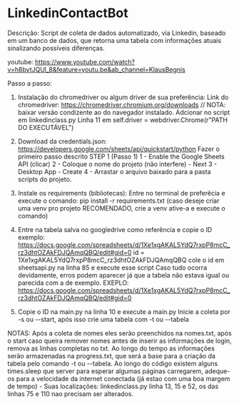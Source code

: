 # LinkedinContactBot

Descrição: Script de coleta de dados automatizado, via Linkedin, baseado em um banco de dados, que retorna uma tabela com informações atuais sinalizando possíveis diferenças.

youtube: https://www.youtube.com/watch?v=h8bytJQUl_8&feature=youtu.be&ab_channel=KlausBegnis

Passo a passo:

 1) Instalação do chromedriver ou algum driver de sua preferência:
      Link do chromedriver: https://chromedriver.chromium.org/downloads  // NOTA: baixar versão condizente ao do navegador instalado.
      Adcionar no script em linkedinclass.py Linha 11 em self.driver = webdriver.Chrome(r"PATH DO EXECUTÁVEL")

2) Download da credentials.json:
      https://developers.google.com/sheets/api/quickstart/python Fazer o primeiro passo descrito STEP 1 (Passo 1)
      1 - Enable the Google Sheets API (clicar)
      2 - Coloque o nome do projeto (não interfere) - Next
      3 - Desktop App - Create
      4 - Arrastar o arquivo baixado para a pasta scripts do projeto.

3) Instale os requirements (bibliotecas):
      Entre no terminal de preferêcia e execute o comando:
          pip install -r requirements.txt
          (caso deseje criar uma venv pro projeto RECOMENDADO, crie a venv ative-a e execute o comando)

4) Entre na tabela salva no googledrive como referência e copie o ID exemplo: 
      https://docs.google.com/spreadsheets/d/1Xe1xgAKAL5YdQ7rxpP8mcC_rz3dhtOZAkFDJQAmqQBQ/edit#gid=0
      id = 1Xe1xgAKAL5YdQ7rxpP8mcC_rz3dhtOZAkFDJQAmqQBQ
      cole o id em sheetsapi.py na linha 85 e execute esse script
      Caso tudo ocorra devidamente, erros podem aparecer já que a tabela não estava igual ou parecida com a de exemplo.
      EXEPLO: https://docs.google.com/spreadsheets/d/1Xe1xgAKAL5YdQ7rxpP8mcC_rz3dhtOZAkFDJQAmqQBQ/edit#gid=0
   
5) Copie o ID na main.py na linha 10 e execute a main.py
      Inicie a coleta por -s ou --start, após isso crie uma tabela com -t ou --tabela

NOTAS:
      Após a coleta de nomes eles serão preenchidos na nomes.txt, após o start caso queira remover nomes antes de inserir as informações de login,
      remova as linhas completas no txt. Ao longo do tempo as informações serão armazenadas na progress.txt, que será a base para a criação da tabela
      pelo comando -t ou --tabela. Ao longo do código existem alguns times.sleep que server para esperar algumas páginas carregarem, adeque-os para a velocidade
      da internet conectada (já estao com uma boa margem de tempo) - Suas localizações: linkedinclass.py linha 13, 15 e 52, os das linhas 75 e 110 nao precisam
      ser alterados.
    

